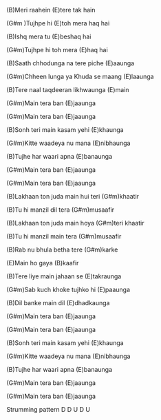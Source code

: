 


                  
(B)Meri raahein (E)tere tak hain
                 
(G#m )Tujhpe hi (E)toh mera haq hai
               
(B)Ishq mera tu (E)beshaq hai
               
(G#m)Tujhpe hi toh mera (E)haq hai
 

                              
(B)Saath chhodunga na tere piche (E)aaunga
                              
(G#m)Chheen lunga ya Khuda se maang (E)laaunga
                               
(B)Tere naal taqdeeran likhwaunga (E)main
               
(G#m)Main tera ban (E)jaaunga
               
(G#m)Main tera ban (E)jaaunga
 

                     
(B)Sonh teri main kasam yehi (E)khaunga
                     
(G#m)Kitte waadeya nu mana (E)nibhaunga
             
(B)Tujhe har waari apna (E)banaunga
             
(G#m)Main tera ban (E)jaaunga
              
(G#m)Main tera ban (E)jaaunga
 

                         
(B)Lakhaan ton juda main hui teri (G#m)khaatir
                         
(B)Tu hi manzil dil tera (G#m)musaafir
                         
(B)Lakhaan ton juda main hoya (G#m)teri khaatir
                         
(B)Tu hi manzil main tera (G#m)musaafir
               
(B)Rab nu bhula betha tere (G#m)karke
               
(E)Main ho gaya (B)kaafir
 

           
(B)Tere liye main jahaan se (E)takraunga
           
(G#m)Sab kuch khoke tujhko hi (E)paaunga
           
(B)Dil banke main dil (E)dhadkaunga
           
(G#m)Main tera ban (E)jaaunga
           
(G#m)Main tera ban (E)jaaunga
 

                        
(B)Sonh teri main kasam yehi (E)khaunga
                    
(G#m)Kitte waadeya nu mana (E)nibhaunga
                      
(B)Tujhe har waari apna (E)banaunga
             
(G#m)Main tera ban (E)jaaunga
            
(G#m)Main tera ban (E)jaaunga



Strumming pattern  D D U D U
